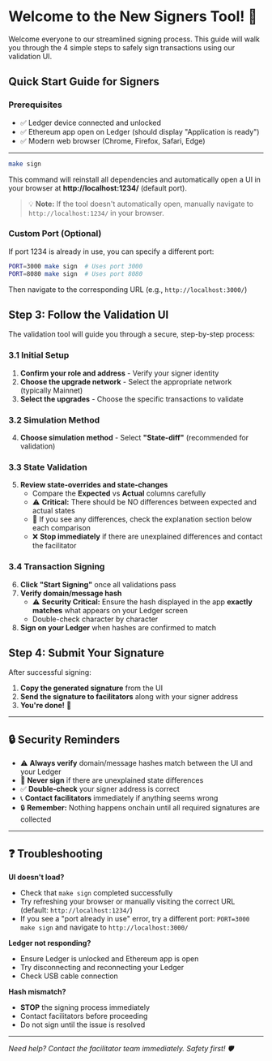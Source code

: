 # Welcome to the New Signers Tool! 🎉

Welcome everyone to our streamlined signing process. This guide will walk you through the 4 simple steps to safely sign transactions using our validation UI.

## Quick Start Guide for Signers

### Prerequisites
- ✅ Ledger device connected and unlocked
- ✅ Ethereum app open on Ledger (should display "Application is ready")
- ✅ Modern web browser (Chrome, Firefox, Safari, Edge)

---

```bash
make sign
```

This command will reinstall all dependencies and automatically open a UI in your browser at **http://localhost:1234/** (default port).

> 💡 **Note:** If the tool doesn't automatically open, manually navigate to `http://localhost:1234/` in your browser.

### Custom Port (Optional)
If port 1234 is already in use, you can specify a different port:

```bash
PORT=3000 make sign  # Uses port 3000
PORT=8080 make sign  # Uses port 8080
```

Then navigate to the corresponding URL (e.g., `http://localhost:3000/`)

## Step 3: Follow the Validation UI

The validation tool will guide you through a secure, step-by-step process:

### 3.1 Initial Setup
1. **Confirm your role and address** - Verify your signer identity
2. **Choose the upgrade network** - Select the appropriate network (typically Mainnet)
3. **Select the upgrades** - Choose the specific transactions to validate

### 3.2 Simulation Method
4. **Choose simulation method** - Select **"State-diff"** (recommended for validation)

### 3.3 State Validation
5. **Review state-overrides and state-changes** 
   - Compare the **Expected** vs **Actual** columns carefully
   - ⚠️ **Critical:** There should be NO differences between expected and actual states
   - 📝 If you see any differences, check the explanation section below each comparison
   - ❌ **Stop immediately** if there are unexplained differences and contact the facilitator

### 3.4 Transaction Signing
6. **Click "Start Signing"** once all validations pass
7. **Verify domain/message hash** 
   - ⚠️ **Security Critical:** Ensure the hash displayed in the app **exactly matches** what appears on your Ledger screen
   - Double-check character by character
8. **Sign on your Ledger** when hashes are confirmed to match

## Step 4: Submit Your Signature

After successful signing:

1. **Copy the generated signature** from the UI
2. **Send the signature to facilitators** along with your signer address
3. **You're done!** 🎉

---

## 🔒 Security Reminders

- ⚠️ **Always verify** domain/message hashes match between the UI and your Ledger
- 🛑 **Never sign** if there are unexplained state differences  
- ✅ **Double-check** your signer address is correct
- 📞 **Contact facilitators** immediately if anything seems wrong
- 🔒 **Remember:** Nothing happens onchain until all required signatures are collected

---

## ❓ Troubleshooting

**UI doesn't load?**
- Check that `make sign` completed successfully
- Try refreshing your browser or manually visiting the correct URL (default: `http://localhost:1234/`)
- If you see a "port already in use" error, try a different port: `PORT=3000 make sign` and navigate to `http://localhost:3000/`

**Ledger not responding?**
- Ensure Ledger is unlocked and Ethereum app is open
- Try disconnecting and reconnecting your Ledger
- Check USB cable connection

**Hash mismatch?**
- **STOP** the signing process immediately
- Contact facilitators before proceeding
- Do not sign until the issue is resolved

---


*Need help? Contact the facilitator team immediately. Safety first! 🛡️*